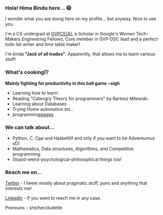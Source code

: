<!--
**himabindu-run/himabindu-run** is a ✨ _special_ ✨ repository because its `README.md` (this file) appears on your GitHub profile.

Here are some ideas to get you started:

- 🔭 I’m currently working on ...
- 🌱 I’m currently learning ...
- 👯 I’m looking to collaborate on ...
- 🤔 I’m looking for help with ...
- 💬 Ask me about ...
- 📫 How to reach me: ...
- 😄 Pronouns: ...
- ⚡ Fun fact: ...
-->
### Hola! Hima Bindu here...  :mask:
I wonder what you are doing here on my profile... but anyway. Nice to see you.

I'm a CS undergrad at [GVPCE(A)](http://gvpce.ac.in/index1.html), a Scholar in Google's Women Tech-Makers Engineering Fellows, Core member in GVP-DSC lead and a perfect todo list writer and time table maker!

I'm kinda **"Jack of all trades"**.
Apparently, that allows me to learn various stuff!

### What's cooking:grey_exclamation::grey_question:
**Mainly fighting for productivity in this ball game ~sigh**
- Learning how to learn:grey_exclamation:
- Reading "Cateogry Theory for programmers" by Bartosz Milewski.
- Learning about Databases
- Trying Home automation etc.. 
- programmingggggg


### We can talk about...
- Python, C, Cpp and Haskell(If and only if you want to be Adventurous xD)
- Mathematics, Data structures, Algorithms, and Competitive programming.
- Stupid-weird-psychological-philosophical things too!

### Reach me on...
[Twitter](https://twitter.com/BinduTenneti) - I tweet mostly about pragmatic stuff, puns and anything that interests me!

[LinkedIn](https://www.linkedin.com/in/hima-bindu-002a45194/) - If you want to reach me in any case.

<!-- And by the way if you can read my technical writings [here](https://medium.com/@b.i.n.d.o) please do feel free to give me some feedback :))
-->

Pronouns - she/her/dudette
